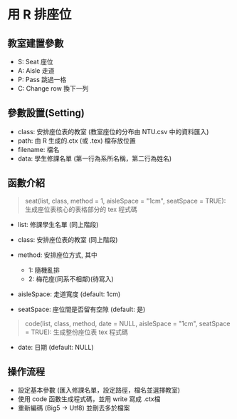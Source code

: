 # 用 R 排座位
## 教室建置參數
   * S: Seat 座位
   * A: Aisle 走道
   * P: Pass 跳過一格
   * C: Change row 換下一列
   
## 參數設置(Setting)
   * class: 安排座位表的教室 (教室座位的分布由 NTU.csv 中的資料匯入)
   * path: 由 R 生成的.ctx (或 .tex) 檔存放位置
   * filename: 檔名
   * data: 學生修課名單 (第一行為系所名稱，第二行為姓名)
   
## 函數介紹
   > seat(list, class, method = 1, aisleSpace = "1cm", seatSpace = TRUE): 生成座位表核心的表格部分的 tex 程式碼
   
   * list: 修課學生名單 (同上階段)
   
   * class: 安排座位表的教室 (同上階段)
   
   * method: 安排座位方式, 其中 
      * 1: 隨機亂排
      * 2: 梅花座(同系不相鄰)(待寫入)
   
   * aisleSpace: 走道寬度 (default: 1cm)
   
   * seatSpace: 座位間是否留有空隙 (default: 是)

   > code(list, class, method, date = NULL, aisleSpace = "1cm", seatSpace = TRUE): 生成整份座位表 tex 程式碼
   
   * date: 日期 (default: NULL)

## 操作流程
   * 設定基本參數 (匯入修課名單，設定路徑，檔名並選擇教室)
   * 使用 code 函數生成程式碼，並用 write 寫成 .ctx檔
   * 重新編碼 (Big5 -> Utf8) 並刪去多於檔案
